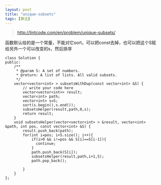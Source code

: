 ```yaml
---
layout: post
title: "unique-subsets"
tags: [算法]
---
```


>http://lintcode.com/en/problem/unique-subsets/

函数默认给的是一个常量，不能对它sort，可以把const去掉，也可以把这个S赋给另外一个可以改变的s，然后排序

	class Solution {
	public:
	    /**
	     * @param S: A set of numbers.
	     * @return: A list of lists. All valid subsets.
	     */
	    vector<vector<int> > subsetsWithDup(const vector<int> &S) {
	        // write your code here
	        vector<vector<int>> result;
	        vector<int> path;
	        vector<int> s=S;
	        sort(s.begin(),s.end());
	        subsetsHelper(result,path,0,s);
	        return result;
	    }
	    void subsetsHelper(vector<vector<int> > &result, vector<int> &path, int pos, const vector<int> &S) {
	        result.push_back(path);
	        for(int i=pos; i<S.size(); i++){
	            if(i>0 && i!=pos && S[i]==S[i-1]){
	              continue;
	            }
	            path.push_back(S[i]);
	            subsetsHelper(result,path,i+1,S);
	            path.pop_back();
	          
	        }
	    }
	};

